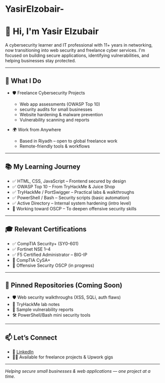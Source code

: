 # YasirElzobair-
# 👋 Hi, I'm Yasir Elzubair

A cybersecurity learner and IT professional with 11+ years in networking, now transitioning into web security and freelance cyber services. I'm focused on building secure applications, identifying vulnerabilities, and helping businesses stay protected.

---

## 🔐 What I Do

- 🛡️ Freelance Cybersecurity Projects
  - Web app assessments (OWASP Top 10)
  - security audits for small businesses
  - Website hardening & malware prevention
  - Vulnerability scanning and reports

- 🌍 Work from Anywhere
  - Based in Riyadh – open to global freelance work
  - Remote-friendly tools & workflows

---

## 📚 My Learning Journey

- ✅ HTML, CSS, JavaScript – Frontend secured by design  
- ✅ OWASP Top 10 – From TryHackMe & Juice Shop  
- ✅ TryHackMe / PortSwigger – Practical labs & walkthroughs  
- ✅ PowerShell / Bash – Security scripts (basic automation)  
- ✅ Active Directory – Internal system hardening (intro level)  
- 🧠 Working toward OSCP – To deepen offensive security skills  

---

## 🎓 Relevant Certifications

- ✅ CompTIA Security+ (SY0-601)  
- ✅ Fortinet NSE 1–4  
- ✅ F5 Certified Administrator – BIG-IP  
- 🔄 CompTIA CySA+ 
- 🔄 Offensive Security OSCP (in progress)  

---

## 📂 Pinned Repositories (Coming Soon)

- 🛡️ Web security walkthroughs (XSS, SQLi, auth flaws)  
- 🧪 TryHackMe lab notes  
- 📝 Sample vulnerability reports  
- 🛠️ PowerShell/Bash mini security tools  

---

## 📫 Let’s Connect

- 🔗 [LinkedIn](https://www.linkedin.com/in/yasir-elzubair-476b2289)  
- 🧑‍💻 Available for freelance projects & Upwork gigs  

---

*Helping secure small businesses & web applications — one project at a time.*
